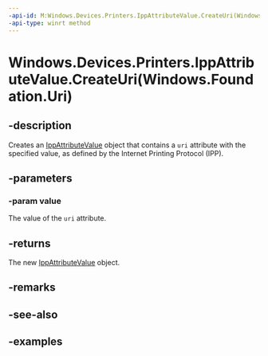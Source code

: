 ```yaml
---
-api-id: M:Windows.Devices.Printers.IppAttributeValue.CreateUri(Windows.Foundation.Uri)
-api-type: winrt method
---
```


# Windows.Devices.Printers.IppAttributeValue.CreateUri(Windows.Foundation.Uri)

<!--
public static Windows.Devices.Printers.IppAttributeValue CreateUri (System.Uri value);
-->


## -description

Creates an [IppAttributeValue](ippattributevalue.md) object that contains a `uri` attribute with the specified value, as defined by the Internet Printing Protocol (IPP).

## -parameters

### -param value

The value of the `uri` attribute.

## -returns

The new [IppAttributeValue](ippattributevalue.md) object.

## -remarks

## -see-also

## -examples


